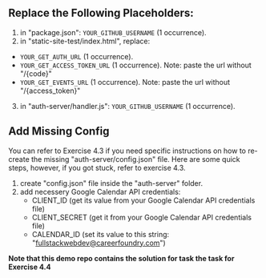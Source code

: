 ## **Replace the Following Placeholders:**

1. in "package.json": `YOUR_GITHUB_USERNAME` (1 occurrence).
2. in "static-site-test/index.html", replace:

- `YOUR_GET_AUTH_URL` (1 occurrence).
- `YOUR_GET_ACCESS_TOKEN_URL` (1 occurrence). Note: paste the url without "/{code}"
- `YOUR_GET_EVENTS_URL` (1 occurrence). Note: paste the url without "/{access_token}"

3. in "auth-server/handler.js": `YOUR_GITHUB_USERNAME` (1 occurrence).

## **Add Missing Config**

You can refer to Exercise 4.3 if you need specific instructions on how to re-create the missing "auth-server/config.json" file. Here are some quick steps, however, if you got stuck, refer to exercise 4.3.

1. create "config.json" file inside the "auth-server" folder.
2. add necessery Google Calendar API credentials:
   - CLIENT_ID (get its value from your Google Calendar API credentials file)
   - CLIENT_SECRET (get it from your Google Calendar API credentials file)
   - CALENDAR_ID (set its value to this string: "fullstackwebdev@careerfoundry.com")

**Note that this demo repo contains the solution for task the task for Exercise 4.4**
